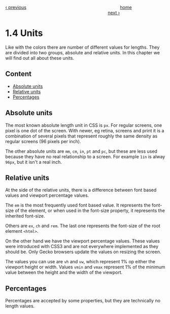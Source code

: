 [‹ previous](./1.3%20Colors.md)
&nbsp;&nbsp;&nbsp;&nbsp;&nbsp;&nbsp;&nbsp;&nbsp;&nbsp;&nbsp;&nbsp;&nbsp;&nbsp;&nbsp;&nbsp;&nbsp;&nbsp;&nbsp;&nbsp;&nbsp;&nbsp;&nbsp;&nbsp;&nbsp;&nbsp;&nbsp;&nbsp;&nbsp;&nbsp;&nbsp;&nbsp;&nbsp;&nbsp;&nbsp;&nbsp;&nbsp;&nbsp;&nbsp;&nbsp;&nbsp;&nbsp;&nbsp;&nbsp;&nbsp;&nbsp;&nbsp;&nbsp;&nbsp;&nbsp;&nbsp;&nbsp;&nbsp;&nbsp;&nbsp;&nbsp;&nbsp;&nbsp;&nbsp;&nbsp;&nbsp;&nbsp;&nbsp;&nbsp;&nbsp;&nbsp;&nbsp;&nbsp;&nbsp;&nbsp;&nbsp;&nbsp;&nbsp;&nbsp;
[home](../../README.md)
&nbsp;&nbsp;&nbsp;&nbsp;&nbsp;&nbsp;&nbsp;&nbsp;&nbsp;&nbsp;&nbsp;&nbsp;&nbsp;&nbsp;&nbsp;&nbsp;&nbsp;&nbsp;&nbsp;&nbsp;&nbsp;&nbsp;&nbsp;&nbsp;&nbsp;&nbsp;&nbsp;&nbsp;&nbsp;&nbsp;&nbsp;&nbsp;&nbsp;&nbsp;&nbsp;&nbsp;&nbsp;&nbsp;&nbsp;&nbsp;&nbsp;&nbsp;&nbsp;&nbsp;&nbsp;&nbsp;&nbsp;&nbsp;&nbsp;&nbsp;&nbsp;&nbsp;&nbsp;&nbsp;&nbsp;&nbsp;&nbsp;&nbsp;&nbsp;&nbsp;&nbsp;&nbsp;&nbsp;&nbsp;&nbsp;&nbsp;&nbsp;&nbsp;&nbsp;&nbsp;&nbsp;&nbsp;&nbsp;&nbsp;&nbsp;&nbsp;&nbsp;&nbsp;&nbsp;&nbsp;&nbsp;
[next ›](./1.5%20Typography.md)

# 1.4 Units
Like with the colors there are number of different values for lengths.
They are divided into two groups, absolute and relative units. In this chapter we will find out all about these units.

## Content

- [Absolute units](#absolute-units)
- [Relative units](#relative-units)
- [Percentages](#percentages)

## Absolute units
The most known absolute length unit in CSS is `px`.
For regular screens, one pixel is one dot of the screen. 
With newer, eg retina, screens and print it is a combination of several pixels that represent roughly the same density as regular screens (96 pixels per inch).

The other absolute units are `mm`, `cm`, `in`, `pt` and `pc`, but these are less used because they have no real relationship to a screen.
For example `1in` is alway `96px`, but it isn't a real inch.

## Relative units
At the side of the relative units, there is a difference between font based values and viewport percentage values.

The `em` is the most frequently used font based value. 
It represents the font-size of the element, or when used in the font-size property, it represents the inherited font-size.

Others are `ex`, `ch` and `rem`. The last one represents the font-size of the root element `<html>`.

On the other hand we have the viewport percentage values. These values were introduced with CSS3 and are not everywhere implemented as they should be.
Only Gecko browsers update the values on resizing the screen. 

The values you can use are `vh` and `vw`, which represent 1% op either the viewport height or width.
Values `vmin` and `vmax` represent 1% of the minimum value between the height and the width of the viewport. 

## Percentages
Percentages are accepted by some properties, but they are technically no length values.